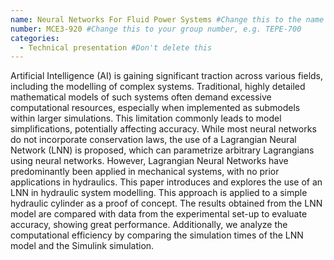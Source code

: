 ```yaml
---
name: Neural Networks For Fluid Power Systems #Change this to the name of your presentation
number: MCE3-920 #Change this to your group number, e.g. TEPE-700
categories: 
  - Technical presentation #Don't delete this
---
```

Artificial Intelligence (AI) is gaining significant traction across various fields, including the modelling of complex systems. Traditional, highly detailed mathematical models of such systems often demand excessive computational resources, especially when implemented as submodels within larger simulations. This limitation commonly leads to model simplifications, potentially affecting accuracy. While most neural networks do not incorporate conservation laws, the use of a Lagrangian Neural Network (LNN) is proposed, which can parametrize arbitrary Lagrangians using neural networks. However, Lagrangian Neural Networks have predominantly been applied in mechanical systems, with no prior applications in hydraulics. This paper introduces and explores the use of an LNN in hydraulic system modelling. This approach is applied to a simple hydraulic cylinder as a proof of concept. The results obtained from the LNN model are compared with data from the experimental set-up to evaluate accuracy, showing great performance. Additionally, we analyze the computational efficiency by comparing the simulation times of the LNN model and the Simulink simulation.
